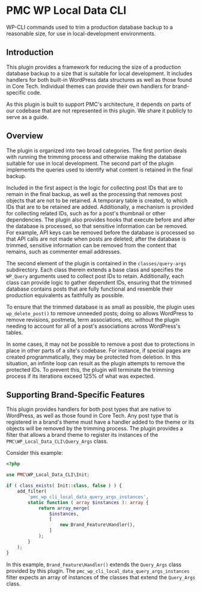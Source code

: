 # PMC WP Local Data CLI

WP-CLI commands used to trim a production database backup to a reasonable size,
for use in local-development environments.

## Introduction

This plugin provides a framework for reducing the size of a production database
backup to a size that is suitable for local development. It includes handlers
for both built-in WordPress data structures as well as those found in Core Tech. 
Individual themes can provide their own handlers for brand-specific code.

As this plugin is built to support PMC's architecture, it depends on parts of 
our codebase that are not represented in this plugin. We share it publicly to 
serve as a guide.

## Overview

The plugin is organized into two broad categories. The first portion deals with 
running the trimming process and otherwise making the database suitable for use 
in local development. The second part of the plugin implements the queries used
to identify what content is retained in the final backup.

Included in the first aspect is the logic for collecting post IDs that are to
remain in the final backup, as well as the processing that removes post objects
that are not to be retained. A temporary table is created, to which IDs that are
to be retained are added. Additionally, a mechanism is provided for collecting
related IDs, such as for a post's thumbnail or other dependencies. The plugin
also provides hooks that execute before and after the database is processed, so
that sensitive information can be removed. For example, API keys can be removed
before the database is processed so that API calls are not made when posts are
deleted; after the database is trimmed, sensitive information can be removed
from the content that remains, such as commenter email addresses.

The second element of the plugin is contained in the `classes/query-args` 
subdirectory. Each class therein extends a base class and specifies the 
`WP_Query` arguments used to collect post IDs to retain. Additionally, each 
class can provide logic to gather dependent IDs, ensuring that the trimmed
database contains posts that are fully functional and resemble their production
equivalents as faithfully as possible.

To ensure that the trimmed database is as small as possible, the plugin uses
`wp_delete_post()` to remove unneeded posts; doing so allows WordPress to remove
revisions, postmeta, term associations, etc. without the plugin needing to 
account for all of a post's associations across WordPress's tables.

In some cases, it may not be possible to remove a post due to protections in
place in other parts of a site's codebase. For instance, if special pages are
created programmatically, they may be protected from deletion. In this 
situation, an infinite loop can result as the plugin attempts to remove the
protected IDs. To prevent this, the plugin will terminate the trimming process
if its iterations exceed 125% of what was expected.

## Supporting Brand-Specific Features

This plugin provides handlers for both post types that are native to WordPress,
as well as those found in Core Tech. Any post type that is registered in a 
brand's theme must have a handler added to the theme or its objects will be 
removed by the trimming process. The plugin provides a filter that allows a 
brand theme to register its instances of the `PMC\WP_Local_Data_CLI\Query_Args` 
class.

Consider this example:

```php
<?php

use PMC\WP_Local_Data_CLI\Init;

if ( class_exists( Init::class, false ) ) {
    add_filter(
        'pmc_wp_cli_local_data_query_args_instances',
        static function ( array $instances ): array {
            return array_merge(
                $instances,
                [
                    new Brand_Feature\Handler(),
                ]
            );
        }
    );
}
```
 
In this example, `Brand_Feature\Handler()` extends the `Query_Args` class 
provided by this plugin. The `pmc_wp_cli_local_data_query_args_instances` filter
expects an array of instances of the classes that extend the `Query_Args` class.
